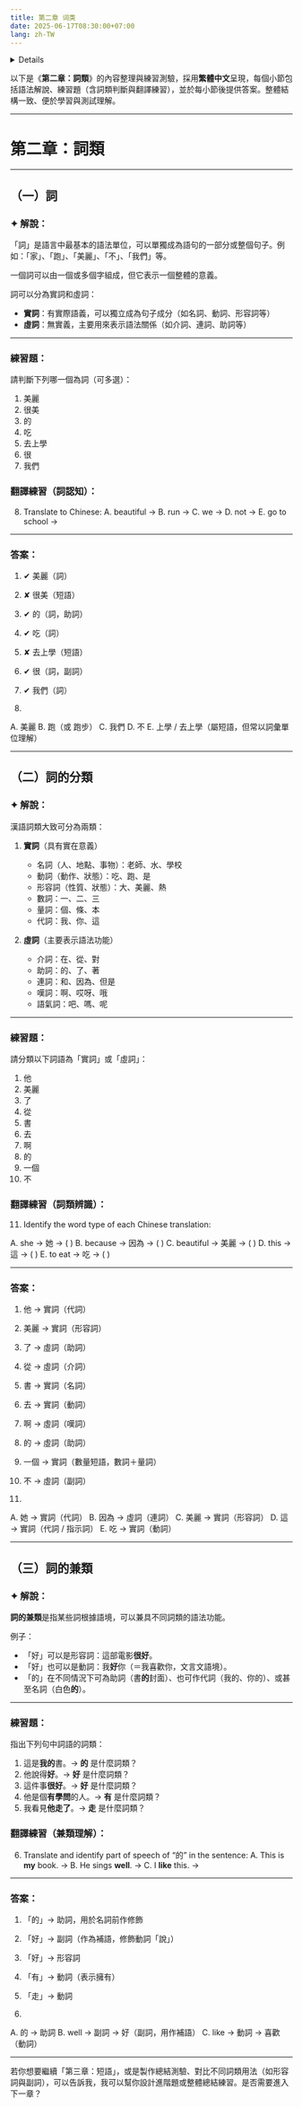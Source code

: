 ```yaml
---
title: 第二章 词类
date: 2025-06-17T08:30:00+07:00
lang: zh-TW
---
```


<details>

```md

# 第二章 词类

## (1) 词

## (2) 词的分类

## (3) 词的兼类

```
</details>

以下是《**第二章：詞類**》的內容整理與練習測驗，採用**繁體中文**呈現，每個小節包括語法解說、練習題（含詞類判斷與翻譯練習），並於每小節後提供答案。整體結構一致、便於學習與測試理解。

---

# 第二章：詞類

---

## （一）詞

### ✦ 解說：

「詞」是語言中最基本的語法單位，可以單獨成為語句的一部分或整個句子。例如：「家」、「跑」、「美麗」、「不」、「我們」等。

一個詞可以由一個或多個字組成，但它表示一個整體的意義。

詞可以分為實詞和虛詞：

- **實詞**：有實際語義，可以獨立成為句子成分（如名詞、動詞、形容詞等）
- **虛詞**：無實義，主要用來表示語法關係（如介詞、連詞、助詞等）

---

### 練習題：

請判斷下列哪一個為詞（可多選）：

1. 美麗
2. 很美
3. 的
4. 吃
5. 去上學
6. 很
7. 我們

### 翻譯練習（詞認知）：

8. Translate to Chinese:
   A. beautiful →
   B. run →
   C. we →
   D. not →
   E. go to school →

---

### 答案：

1. ✔ 美麗（詞）

2. ✘ 很美（短語）

3. ✔ 的（詞，助詞）

4. ✔ 吃（詞）

5. ✘ 去上學（短語）

6. ✔ 很（詞，副詞）

7. ✔ 我們（詞）

8.

A. 美麗
B. 跑（或 跑步）
C. 我們
D. 不
E. 上學 / 去上學（屬短語，但常以詞彙單位理解）

---

## （二）詞的分類

### ✦ 解說：

漢語詞類大致可分為兩類：

1. **實詞**（具有實在意義）

   - 名詞（人、地點、事物）：老師、水、學校
   - 動詞（動作、狀態）：吃、跑、是
   - 形容詞（性質、狀態）：大、美麗、熱
   - 數詞：一、二、三
   - 量詞：個、條、本
   - 代詞：我、你、這

2. **虛詞**（主要表示語法功能）

   - 介詞：在、從、對
   - 助詞：的、了、著
   - 連詞：和、因為、但是
   - 嘆詞：啊、哎呀、哦
   - 語氣詞：吧、嗎、呢

---

### 練習題：

請分類以下詞語為「實詞」或「虛詞」：

1. 他
2. 美麗
3. 了
4. 從
5. 書
6. 去
7. 啊
8. 的
9. 一個
10. 不

### 翻譯練習（詞類辨識）：

11. Identify the word type of each Chinese translation:

A. she → 她 → ( )
B. because → 因為 → ( )
C. beautiful → 美麗 → ( )
D. this → 這 → ( )
E. to eat → 吃 → ( )

---

### 答案：

1. 他 → 實詞（代詞）

2. 美麗 → 實詞（形容詞）

3. 了 → 虛詞（助詞）

4. 從 → 虛詞（介詞）

5. 書 → 實詞（名詞）

6. 去 → 實詞（動詞）

7. 啊 → 虛詞（嘆詞）

8. 的 → 虛詞（助詞）

9. 一個 → 實詞（數量短語，數詞＋量詞）

10. 不 → 虛詞（副詞）

11.

A. 她 → 實詞（代詞）
B. 因為 → 虛詞（連詞）
C. 美麗 → 實詞（形容詞）
D. 這 → 實詞（代詞 / 指示詞）
E. 吃 → 實詞（動詞）

---

## （三）詞的兼類

### ✦ 解說：

**詞的兼類**是指某些詞根據語境，可以兼具不同詞類的語法功能。

例子：

- 「好」可以是形容詞：這部電影**很好**。
- 「好」也可以是動詞：我**好**你（＝我喜歡你，文言文語境）。
- 「的」在不同情況下可為助詞（書**的**封面）、也可作代詞（我的、你的）、或甚至名詞（白色**的**）。

---

### 練習題：

指出下列句中詞語的詞類：

1. 這是**我的**書。→ **的** 是什麼詞類？
2. 他說得**好**。→ **好** 是什麼詞類？
3. 這件事**很好**。→ **好** 是什麼詞類？
4. 他是個**有學問**的人。→ **有** 是什麼詞類？
5. 我看見**他走了**。→ **走** 是什麼詞類？

### 翻譯練習（兼類理解）：

6. Translate and identify part of speech of “的” in the sentence:
   A. This is **my** book. →
   B. He sings **well**. →
   C. I **like** this. →

---

### 答案：

1. 「的」→ 助詞，用於名詞前作修飾

2. 「好」→ 副詞（作為補語，修飾動詞「說」）

3. 「好」→ 形容詞

4. 「有」→ 動詞（表示擁有）

5. 「走」→ 動詞

6.

A. 的 → 助詞
B. well → 副詞 → 好（副詞，用作補語）
C. like → 動詞 → 喜歡（動詞）

---

若你想要繼續「第三章：短語」，或是製作總結測驗、對比不同詞類用法（如形容詞與副詞），可以告訴我，我可以幫你設計進階題或整體總結練習。是否需要進入下一章？

